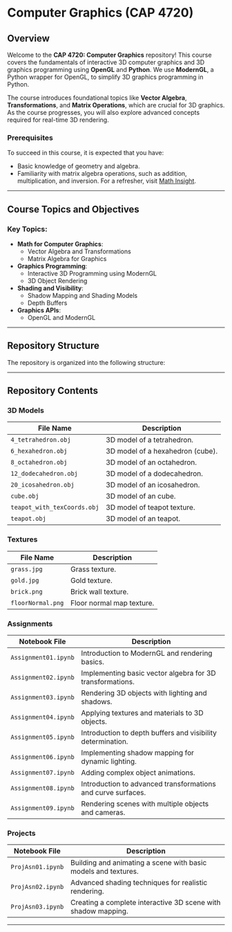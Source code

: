 # Computer Graphics (CAP 4720)

## Overview

Welcome to the **CAP 4720: Computer Graphics** repository! This course covers the fundamentals of interactive 3D computer graphics and 3D graphics programming using **OpenGL** and **Python**. We use **ModernGL**, a Python wrapper for OpenGL, to simplify 3D graphics programming in Python.

The course introduces foundational topics like **Vector Algebra**, **Transformations**, and **Matrix Operations**, which are crucial for 3D graphics. As the course progresses, you will also explore advanced concepts required for real-time 3D rendering.

### Prerequisites
To succeed in this course, it is expected that you have:
- Basic knowledge of geometry and algebra.
- Familiarity with matrix algebra operations, such as addition, multiplication, and inversion. For a refresher, visit [Math Insight](https://mathinsight.org/matrix_introduction).

---

## Course Topics and Objectives

### Key Topics:
- **Math for Computer Graphics**:
  - Vector Algebra and Transformations
  - Matrix Algebra for Graphics
- **Graphics Programming**:
  - Interactive 3D Programming using ModernGL
  - 3D Object Rendering
- **Shading and Visibility**:
  - Shadow Mapping and Shading Models
  - Depth Buffers
- **Graphics APIs**:
  - OpenGL and ModernGL

---

## Repository Structure

The repository is organized into the following structure:

---

## Repository Contents

### 3D Models
| File Name                   | Description                      |
|-----------------------------|----------------------------------|
| `4_tetrahedron.obj`         | 3D model of a tetrahedron.       |
| `6_hexahedron.obj`          | 3D model of a hexahedron (cube). |
| `8_octahedron.obj`          | 3D model of an octahedron.       |
| `12_dodecahedron.obj`       | 3D model of a dodecahedron.      |
| `20_icosahedron.obj`        | 3D model of an icosahedron.      |
| `cube.obj`                  | 3D model of an cube.             |
| `teapot_with_texCoords.obj` | 3D model of teapot texture.      |
| `teapot.obj`                | 3D model of an teapot.           |

### Textures
| File Name              | Description                  |
|------------------------|------------------------------|
| `grass.jpg`            | Grass texture.              |
| `gold.jpg`             | Gold texture.               |
| `brick.png`            | Brick wall texture.         |
| `floorNormal.png`      | Floor normal map texture.    |

### Assignments
| Notebook File          | Description                                                      |
|------------------------|------------------------------------------------------------------|
| `Assignment01.ipynb`   | Introduction to ModernGL and rendering basics.                  |
| `Assignment02.ipynb`   | Implementing basic vector algebra for 3D transformations.       |
| `Assignment03.ipynb`   | Rendering 3D objects with lighting and shadows.                 |
| `Assignment04.ipynb`   | Applying textures and materials to 3D objects.                  |
| `Assignment05.ipynb`   | Introduction to depth buffers and visibility determination.     |
| `Assignment06.ipynb`   | Implementing shadow mapping for dynamic lighting.               |
| `Assignment07.ipynb`   | Adding complex object animations.                               |
| `Assignment08.ipynb`   | Introduction to advanced transformations and curve surfaces.    |
| `Assignment09.ipynb`   | Rendering scenes with multiple objects and cameras.             |

### Projects
| Notebook File          | Description                                                      |
|------------------------|------------------------------------------------------------------|
| `ProjAsn01.ipynb`      | Building and animating a scene with basic models and textures.   |
| `ProjAsn02.ipynb`      | Advanced shading techniques for realistic rendering.             |
| `ProjAsn03.ipynb`      | Creating a complete interactive 3D scene with shadow mapping.    |

---
